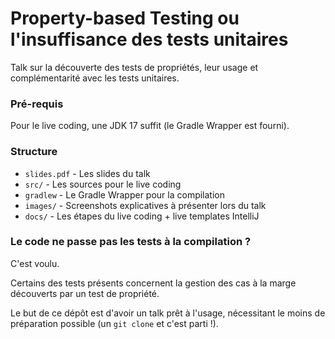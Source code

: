 # Property-based Testing ou l'insuffisance des tests unitaires

Talk sur la découverte des tests de propriétés, leur usage et complémentarité avec les tests unitaires.

### Pré-requis

Pour le live coding, une JDK 17 suffit (le Gradle Wrapper est fourni).

### Structure

- `slides.pdf` - Les slides du talk
- `src/` - Les sources pour le live coding
- `gradlew` - Le Gradle Wrapper pour la compilation
- `images/` - Screenshots explicatives à présenter lors du talk
- `docs/` - Les étapes du live coding + live templates IntelliJ

### Le code ne passe pas les tests à la compilation ?

C'est voulu.

Certains des tests présents concernent la gestion des cas à la marge découverts par un test de propriété.

Le but de ce dépôt est d'avoir un talk prêt à l'usage, nécessitant le moins de préparation possible (un `git clone` et c'est parti !).

